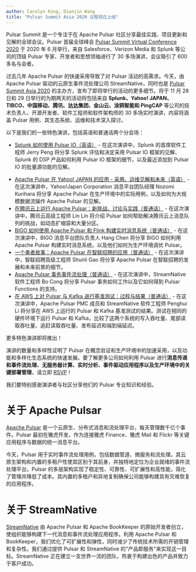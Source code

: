 ```yaml
---
author: Carolyn King, Dianjin Wang
title: "Pulsar Summit Asia 2020 议程现已上线"
---
```


Pulsar Summit 是一个专注于在 Apache Pulsar 社区分享最佳实践、项目更新和见解的全球会议。Pulsar 首届全球峰会 [Pulsar Summit Virtual Conference 2020](https://pulsar-summit.org/en/event/virtual-conference-2020) 于 2020 年 6 月举行，来自 Salesforce、Verizon Media 和 Splunk 等公司的顶级 Pulsar 专家、开发者和思想领袖进行了 30 多场演讲，会议吸引了 600 多名与会者。

过去几年 Apache Pulsar 的快速采用导致了对 Pulsar 活动的高需求。今天，由 Apache Pulsar 驱动的云原生事件流处理公司 StreamNative，同时也是 [Pulsar Summit Asia 2020](https://pulsar-summit.org/en/event/asia-2020) 的主办方，宣布了即将举行的活动的更多细节。将于 11 月 28 日和 29 日举行的为期两天的活动将包括来自 **Splunk、Yahoo! JAPAN、TIBCO、中国移动、腾讯、达达集团、金山云、涂鸦智能和 PingCAP** 等公司的技术负责人、开源开发者、软件工程师和软件架构师的 30 多场实时演讲，内容将涵盖 Pulsar 用例、其生态系统、运维和技术深入探讨。

以下是我们的一些特色演讲，包括英语和普通话两个分会场：
- [Splunk 如何使用 Pulsar IO（英语）](https://pulsar-summit.org/en/event/asia-2020/sessions/how-splunk-is-using-pulsar-io) - 在这次演讲中，Splunk 的首席软件工程师 Jerry Peng 将分享 Splunk 评估和决定采用 Pulsar IO 框架的见解、Splunk 的 DSP 产品如何利用 Pulsar IO 框架的细节，以及最近添加到 Pulsar IO 的批量源功能的见解。

<!--truncate-->

- [Apache Pulsar 在 Yahoo! JAPAN 的应用 - 采用、运维见解和未来（英语）](https://pulsar-summit.org/en/event/asia-2020/sessions/apache–pulsar–at–yahoo–japan–adoption–operational–experiences–and–future) - 在这次演讲中，Yahoo!Japan Corporation 消息平台团队经理 Nozomi Kurihara 将分享 Apache Pulsar 在生产环境中的实际用例，以及如何为大规模数据流操作 Apache Pulsar 的见解。
- [在腾讯云上运行 Apache Pulsar：新挑战、讨论与实践（普通话）](https://pulsar-summit.org/en/event/asia-2020/sessions/running-apache-pulsar-on-tencent-cloud-new-challenges-discussion-practice) - 在这次演讲中，腾讯云高级工程师 Lin Lin 将介绍 Pulsar 如何帮助解决腾讯云上消息队列的挑战，如动态扩缩容和大量分区。
- [BIGO 如何使用 Apache Pulsar 和 Flink 构建实时消息系统（普通话）](https://pulsar-summit.org/en/event/asia-2020/sessions/how-bigo-builds-real-time-message-system-with-apache-pulsar-and-flink) - 在这次演讲中，BIGO 消息平台团队负责人 Hang Chen 将分享 BIGO 如何利用 Apache Pulsar 构建实时消息系统，以及他们如何为生产环境调优 Pulsar。
- [一个勇者故事：Apache Pulsar 在智联招聘的应用（普通话）](https://pulsar-summit.org/en/event/asia-2020/sessions/a-daredevil-story-apache-pulsar-in-zhaopin-com) - 在这次演讲中，智联招聘高级工程师 Shunli Gao 将分享 Apache Pulsar 在智联招聘的发展和未来前景的细节。
- [Apache Pulsar 事务事件流处理（普通话）](https://pulsar-summit.org/en/event/asia-2020/sessions/transactional-event-streaming-with-apache-pulsar) - 在这次演讲中，StreamNative 软件工程师 Bo Cong 将分享 Pulsar 事务如何工作以及它如何得到 Pulsar Functions 的支持。
- [在 AWS 上对 Pulsar 与 Kafka 进行基准测试：过程与结果（普通话）](https://pulsar-summit.org/en/event/asia-2020/sessions/benchmarking-pulsar-vs-kafka-on-aws-process-results) - 在这次演讲中，Apache Pulsar PMC 成员和 StreamNative 软件工程师 Penghui Li 将分享在 AWS 上运行的 Pulsar 和 Kafka 基准测试的结果。测试在相同的硬件环境下运行 Pulsar 和 Kafka，比较了这两个系统的写入吞吐量、尾部读取吞吐量、追赶读取吞吐量、发布延迟和端到端延迟。

更多特色演讲即将推出！

演讲的数量和多样性证明了 Pulsar 在概念验证和生产环境中的加速采用，以及功能和多样化生态系统的快速发展。要了解更多公司如何利用 Pulsar 进行**消息传递和事件流处理、无服务器计算、实时分析、事件驱动应用程序以及生产环境中的关键部署管理**，请立即 [RSVP](https://hopin.to/events/pulsar-summit-asia-2020)！

我们要特别感谢演讲者与社区分享他们的 Pulsar 专业知识和经验。


# 关于 Apache Pulsar
[Apache Pulsar](https://pulsar.apache.org) 是一个云原生、分布式消息和流处理平台，每天管理数千亿个事件。Pulsar 最初在雅虎开发，作为连接雅虎 Finance、雅虎 Mail 和 Flickr 等关键应用程序与数据的统一消息平台。

今天，Pulsar 用于实时事件流处理用例，包括数据管道、微服务和流处理。其云原生架构和内置的多租户性使其区别于其前身，并独特地定位为企业就绪的事件流处理平台。Pulsar 的多层架构实现了稳定性、可靠性、可扩展性和高性能，简化了管理并降低了成本。其内置的多租户和异地复制确保公司能够构建具有灾难恢复的应用程序。


# 关于 StreamNative
[StreamNative](https://streamnative.io) 由 Apache Pulsar 和 Apache BookKeeper 的原始开发者创立，使组织能够构建下一代消息和事件流处理应用程序。利用 Apache Pulsar 和 BookKeeper，我们优化了可扩展性和弹性，同时减少了传统技术所需的开销管理和复杂性。我们通过提供 Pulsar 和 StreamNative 的"产品即服务"来实现这一目标。StreamNative 正在建立一支世界一流的团队，热衷于构建出色的产品并致力于客户成功。
